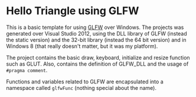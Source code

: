 <h1>Hello Triangle using GLFW</h1>

<p>This is a basic template for using <a href="http://www.glfw.org/">GLFW</a> over Windows. The projects was generated over Visual Studio 2012, using the DLL library of GLFW (instead the static version) and the 32-bit library (instead the 64 bit version) and in Windows 8 (that really doesn't matter, but it was my platform).</p>
<p>The project contains the basic draw, keyboard, initialize and resize function such as GLUT. Also, contains the definition of GLFW_DLL and the usage of <code>#pragma comment</code>.</p>
<p>Functions and variables related to GLFW are encapsulated into a namespace called <code>glfwFunc</code> (nothing special about the name).</p>
